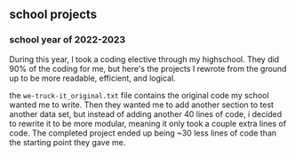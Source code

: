 ## school projects
### school year of 2022-2023

During this year, I took a coding elective through my highschool. They did 90% of the coding for me, but here's the projects I rewrote from the ground up to be more readable, efficient, and logical.

the `we-truck-it_original.txt` file contains the original code my school wanted me to write. Then they wanted me to add another section to test another data set, but instead of adding another 40 lines of code, i decided to rewrite it to be more modular, meaning it only took a couple extra lines of code. The completed project ended up being ~30 less lines of code than the starting point they gave me.
